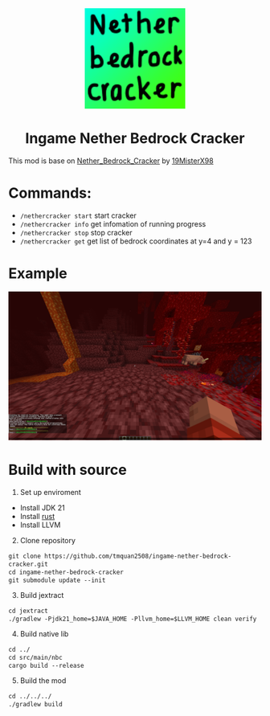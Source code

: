 <div align="center">
  <img src="./src/main/resources/assets/ingame-nether-bedrock-cracker/icon.png" width="200">
</div>
<h1 align="center">Ingame Nether Bedrock Cracker</h1>

This mod is base on [Nether_Bedrock_Cracker](https://github.com/19MisterX98/Nether_Bedrock_Cracker) by [19MisterX98](https://github.com/19MisterX98)

# Commands:
- `/nethercracker start` start cracker
- `/nethercracker info` get infomation of running progress
- `/nethercracker stop` stop cracker
- `/nethercracker get` get list of bedrock coordinates at y=4 and y = 123

# Example
![](./example/example.png)

# Build with source
1. Set up enviroment
- Install JDK 21
- Install [rust](https://www.rust-lang.org/tools/install)
- Install LLVM

2. Clone repository
```
git clone https://github.com/tmquan2508/ingame-nether-bedrock-cracker.git
cd ingame-nether-bedrock-cracker
git submodule update --init
```

3. Build jextract
```
cd jextract
./gradlew -Pjdk21_home=$JAVA_HOME -Pllvm_home=$LLVM_HOME clean verify
```

4. Build native lib
```
cd ../
cd src/main/nbc
cargo build --release
```

5. Build the mod
```
cd ../../../
./gradlew build
```
